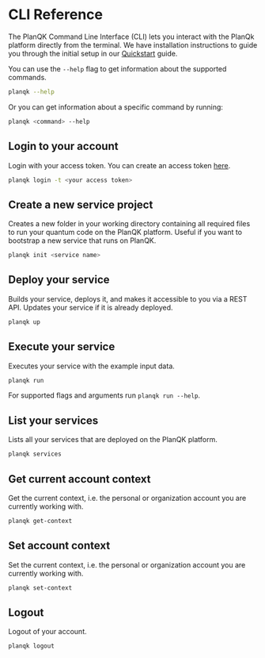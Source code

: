 # CLI Reference
The PlanQK Command Line Interface (CLI) lets you interact with the PlanQk platform directly from the terminal. 
We have installation instructions to guide you through the initial setup in our [Quickstart](../getting-started/quickstart.md) guide.

You can use the `--help` flag to get information about the supported commands.

``` bash
planqk --help
```

Or you can get information about a specific command by running:

``` bash
planqk <command> --help
```

## Login to your account
Login with your access token.
You can create an access token [here](https://platform.planqk.de/settings/access-tokens).

``` bash
planqk login -t <your access token>
```

## Create a new service project
Creates a new folder in your working directory containing all required files to run your quantum code on the PlanQK platform.
Useful if you want to bootstrap a new service that runs on PlanQK.

``` bash
planqk init <service name>
```

## Deploy your service

Builds your service, deploys it, and makes it accessible to you via a REST API.
Updates your service if it is already deployed.

``` bash
planqk up
```

## Execute your service

Executes your service with the example input data.

``` bash
planqk run
```
For supported flags and arguments run `planqk run --help`.

## List your services

Lists all your services that are deployed on the PlanQK platform.

``` bash
planqk services
```

## Get current account context
Get the current context, i.e. the personal or organization account you are currently working with.

``` bash
planqk get-context
```

## Set account context
Set the current context, i.e. the personal or organization account you are currently working with.

``` bash
planqk set-context
```

## Logout
Logout of your account.

``` bash
planqk logout
```